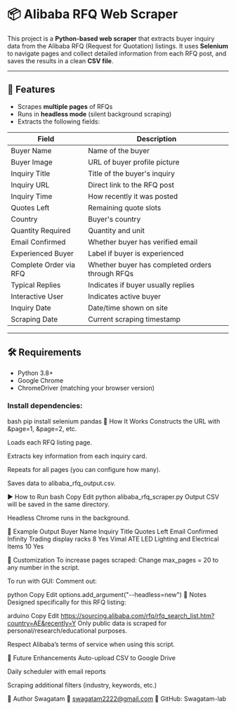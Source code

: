 # 📦 Alibaba RFQ Web Scraper

This project is a **Python-based web scraper** that extracts buyer inquiry data from the Alibaba RFQ (Request for Quotation) listings. It uses **Selenium** to navigate pages and collect detailed information from each RFQ post, and saves the results in a clean **CSV file**.

---

## 🚀 Features

- Scrapes **multiple pages** of RFQs
- Runs in **headless mode** (silent background scraping)
- Extracts the following fields:

| Field | Description |
|-------|-------------|
| Buyer Name | Name of the buyer |
| Buyer Image | URL of buyer profile picture |
| Inquiry Title | Title of the buyer's inquiry |
| Inquiry URL | Direct link to the RFQ post |
| Inquiry Time | How recently it was posted |
| Quotes Left | Remaining quote slots |
| Country | Buyer's country |
| Quantity Required | Quantity and unit |
| Email Confirmed | Whether buyer has verified email |
| Experienced Buyer | Label if buyer is experienced |
| Complete Order via RFQ | Whether buyer has completed orders through RFQs |
| Typical Replies | Indicates if buyer usually replies |
| Interactive User | Indicates active buyer |
| Inquiry Date | Date/time shown on site |
| Scraping Date | Current scraping timestamp |

---

## 🛠️ Requirements

- Python 3.8+
- Google Chrome
- ChromeDriver (matching your browser version)

### Install dependencies:

bash
pip install selenium pandas
🧠 How It Works
Constructs the URL with &page=1, &page=2, etc.

Loads each RFQ listing page.

Extracts key information from each inquiry card.

Repeats for all pages (you can configure how many).

Saves data to alibaba_rfq_output.csv.

▶️ How to Run
bash
Copy
Edit
python alibaba_rfq_scraper.py
Output CSV will be saved in the same directory.

Headless Chrome runs in the background.

📂 Example Output
Buyer Name	Inquiry Title	Quotes Left	Email Confirmed
Infinity Trading	display racks	8	Yes
Vimal ATE	LED Lighting and Electrical Items	10	Yes

🔄 Customization
To increase pages scraped:
Change max_pages = 20 to any number in the script.

To run with GUI:
Comment out:

python
Copy
Edit
options.add_argument("--headless=new")
📌 Notes
Designed specifically for this RFQ listing:

arduino
Copy
Edit
https://sourcing.alibaba.com/rfq/rfq_search_list.htm?country=AE&recently=Y
Only public data is scraped for personal/research/educational purposes.

Respect Alibaba’s terms of service when using this script.

📅 Future Enhancements
Auto-upload CSV to Google Drive

Daily scheduler with email reports

Scraping additional filters (industry, keywords, etc.)

👤 Author
Swagatam
📧 swagatam2222@gmail.com
💼 GitHub: Swagatam-lab
